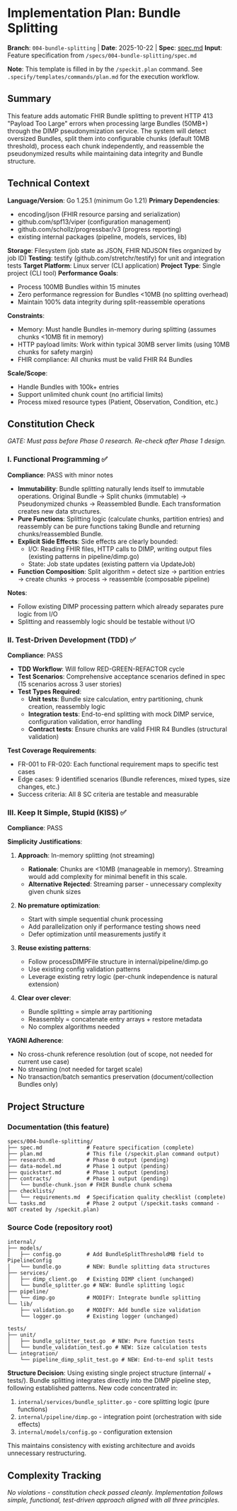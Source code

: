 # Implementation Plan: Bundle Splitting

**Branch**: `004-bundle-splitting` | **Date**: 2025-10-22 | **Spec**: [spec.md](./spec.md)
**Input**: Feature specification from `/specs/004-bundle-splitting/spec.md`

**Note**: This template is filled in by the `/speckit.plan` command. See `.specify/templates/commands/plan.md` for the execution workflow.

## Summary

This feature adds automatic FHIR Bundle splitting to prevent HTTP 413 "Payload Too Large" errors when processing large Bundles (50MB+) through the DIMP pseudonymization service. The system will detect oversized Bundles, split them into configurable chunks (default 10MB threshold), process each chunk independently, and reassemble the pseudonymized results while maintaining data integrity and Bundle structure.

## Technical Context

**Language/Version**: Go 1.25.1 (minimum Go 1.21)
**Primary Dependencies**:
- encoding/json (FHIR resource parsing and serialization)
- github.com/spf13/viper (configuration management)
- github.com/schollz/progressbar/v3 (progress reporting)
- existing internal packages (pipeline, models, services, lib)

**Storage**: Filesystem (job state as JSON, FHIR NDJSON files organized by job ID)
**Testing**: testify (github.com/stretchr/testify) for unit and integration tests
**Target Platform**: Linux server (CLI application)
**Project Type**: Single project (CLI tool)
**Performance Goals**:
- Process 100MB Bundles within 15 minutes
- Zero performance regression for Bundles <10MB (no splitting overhead)
- Maintain 100% data integrity during split-reassemble operations

**Constraints**:
- Memory: Must handle Bundles in-memory during splitting (assumes chunks <10MB fit in memory)
- HTTP payload limits: Work within typical 30MB server limits (using 10MB chunks for safety margin)
- FHIR compliance: All chunks must be valid FHIR R4 Bundles

**Scale/Scope**:
- Handle Bundles with 100k+ entries
- Support unlimited chunk count (no artificial limits)
- Process mixed resource types (Patient, Observation, Condition, etc.)

## Constitution Check

*GATE: Must pass before Phase 0 research. Re-check after Phase 1 design.*

### I. Functional Programming ✅

**Compliance**: PASS with minor notes

- **Immutability**: Bundle splitting naturally lends itself to immutable operations. Original Bundle → Split chunks (immutable) → Pseudonymized chunks → Reassembled Bundle. Each transformation creates new data structures.
- **Pure Functions**: Splitting logic (calculate chunks, partition entries) and reassembly can be pure functions taking Bundle and returning chunks/reassembled Bundle.
- **Explicit Side Effects**: Side effects are clearly bounded:
  - I/O: Reading FHIR files, HTTP calls to DIMP, writing output files (existing patterns in pipeline/dimp.go)
  - State: Job state updates (existing pattern via UpdateJob)
- **Function Composition**: Split algorithm = detect size → partition entries → create chunks → process → reassemble (composable pipeline)

**Notes**:
- Follow existing DIMP processing pattern which already separates pure logic from I/O
- Splitting and reassembly logic should be testable without I/O

### II. Test-Driven Development (TDD) ✅

**Compliance**: PASS

- **TDD Workflow**: Will follow RED-GREEN-REFACTOR cycle
- **Test Scenarios**: Comprehensive acceptance scenarios defined in spec (15 scenarios across 3 user stories)
- **Test Types Required**:
  - **Unit tests**: Bundle size calculation, entry partitioning, chunk creation, reassembly logic
  - **Integration tests**: End-to-end splitting with mock DIMP service, configuration validation, error handling
  - **Contract tests**: Ensure chunks are valid FHIR R4 Bundles (structural validation)

**Test Coverage Requirements**:
- FR-001 to FR-020: Each functional requirement maps to specific test cases
- Edge cases: 9 identified scenarios (Bundle references, mixed types, size changes, etc.)
- Success criteria: All 8 SC criteria are testable and measurable

### III. Keep It Simple, Stupid (KISS) ✅

**Compliance**: PASS

**Simplicity Justifications**:

1. **Approach**: In-memory splitting (not streaming)
   - **Rationale**: Chunks are <10MB (manageable in memory). Streaming would add complexity for minimal benefit in this scale.
   - **Alternative Rejected**: Streaming parser - unnecessary complexity given chunk sizes

2. **No premature optimization**:
   - Start with simple sequential chunk processing
   - Add parallelization only if performance testing shows need
   - Defer optimization until measurements justify it

3. **Reuse existing patterns**:
   - Follow processDIMPFile structure in internal/pipeline/dimp.go
   - Use existing config validation patterns
   - Leverage existing retry logic (per-chunk independence is natural extension)

4. **Clear over clever**:
   - Bundle splitting = simple array partitioning
   - Reassembly = concatenate entry arrays + restore metadata
   - No complex algorithms needed

**YAGNI Adherence**:
- No cross-chunk reference resolution (out of scope, not needed for current use case)
- No streaming (not needed for target scale)
- No transaction/batch semantics preservation (document/collection Bundles only)

## Project Structure

### Documentation (this feature)

```
specs/004-bundle-splitting/
├── spec.md              # Feature specification (complete)
├── plan.md              # This file (/speckit.plan command output)
├── research.md          # Phase 0 output (pending)
├── data-model.md        # Phase 1 output (pending)
├── quickstart.md        # Phase 1 output (pending)
├── contracts/           # Phase 1 output (pending)
│   └── bundle-chunk.json # FHIR Bundle chunk schema
├── checklists/
│   └── requirements.md  # Specification quality checklist (complete)
└── tasks.md             # Phase 2 output (/speckit.tasks command - NOT created by /speckit.plan)
```

### Source Code (repository root)

```
internal/
├── models/
│   ├── config.go        # Add BundleSplitThresholdMB field to PipelineConfig
│   └── bundle.go        # NEW: Bundle splitting data structures
├── services/
│   ├── dimp_client.go   # Existing DIMP client (unchanged)
│   └── bundle_splitter.go # NEW: Bundle splitting logic
├── pipeline/
│   └── dimp.go          # MODIFY: Integrate bundle splitting
└── lib/
    ├── validation.go    # MODIFY: Add bundle size validation
    └── logger.go        # Existing logger (unchanged)

tests/
├── unit/
│   ├── bundle_splitter_test.go  # NEW: Pure function tests
│   └── bundle_validation_test.go # NEW: Size calculation tests
└── integration/
    └── pipeline_dimp_split_test.go # NEW: End-to-end split tests
```

**Structure Decision**: Using existing single project structure (internal/ + tests/). Bundle splitting integrates directly into the DIMP pipeline step, following established patterns. New code concentrated in:
1. `internal/services/bundle_splitter.go` - core splitting logic (pure functions)
2. `internal/pipeline/dimp.go` - integration point (orchestration with side effects)
3. `internal/models/config.go` - configuration extension

This maintains consistency with existing architecture and avoids unnecessary restructuring.

## Complexity Tracking

*No violations - constitution check passed cleanly. Implementation follows simple, functional, test-driven approach aligned with all three principles.*
